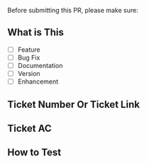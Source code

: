 Before submitting this PR, please make sure:

## What is This

- [ ] Feature
- [ ] Bug Fix
- [ ] Documentation
- [ ] Version
- [ ] Enhancement  

## Ticket Number Or Ticket Link



## Ticket AC



## How to Test


